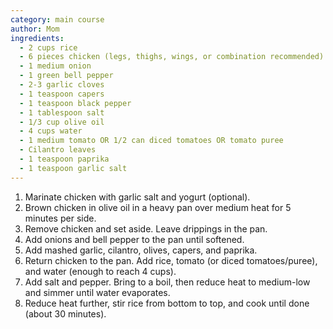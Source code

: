 ```yaml
---
category: main course
author: Mom
ingredients:
  - 2 cups rice
  - 6 pieces chicken (legs, thighs, wings, or combination recommended)
  - 1 medium onion
  - 1 green bell pepper
  - 2-3 garlic cloves
  - 1 teaspoon capers
  - 1 teaspoon black pepper
  - 1 tablespoon salt
  - 1/3 cup olive oil
  - 4 cups water
  - 1 medium tomato OR 1/2 can diced tomatoes OR tomato puree
  - Cilantro leaves
  - 1 teaspoon paprika
  - 1 teaspoon garlic salt
---
```

1. Marinate chicken with garlic salt and yogurt (optional).
2. Brown chicken in olive oil in a heavy pan over medium heat for 5 minutes per side.
3. Remove chicken and set aside. Leave drippings in the pan.
4. Add onions and bell pepper to the pan until softened.
5. Add mashed garlic, cilantro, olives, capers, and paprika.
6. Return chicken to the pan. Add rice, tomato (or diced tomatoes/puree), and water (enough to reach 4 cups).
7. Add salt and pepper. Bring to a boil, then reduce heat to medium-low and simmer until water evaporates.
8. Reduce heat further, stir rice from bottom to top, and cook until done (about 30 minutes).
